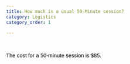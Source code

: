 ```yaml
---
title: How much is a usual 50-Minute session?
category: Logistics
category_order: 1

---
```



<p>&nbsp;</p>
<p dir="ltr" style="line-height: 1.38; margin-top: 0pt; margin-bottom: 0pt;"><span style="font-size: 11pt; font-family: Arial; color: #000000; background-color: transparent; font-weight: 400; font-style: normal; font-variant: normal; text-decoration: none; vertical-align: baseline; white-space: pre-wrap;">The cost for a 50-minute session is $85.</span></p>


